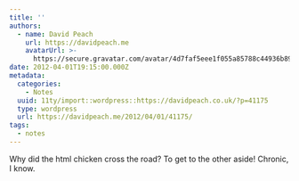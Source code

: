 ```yaml
---
title: ''
authors:
  - name: David Peach
    url: https://davidpeach.me
    avatarUrl: >-
      https://secure.gravatar.com/avatar/4d7faf5eee1f055a85788c44936b8995eaab6dfb004e7854ec747ccb272e91ee?s=96&d=mm&r=g
date: 2012-04-01T19:15:00.000Z
metadata:
  categories:
    - Notes
  uuid: 11ty/import::wordpress::https://davidpeach.co.uk/?p=41175
  type: wordpress
  url: https://davidpeach.me/2012/04/01/41175/
tags:
  - notes
---
```

Why did the html chicken cross the road? To get to the other aside! Chronic, I know.